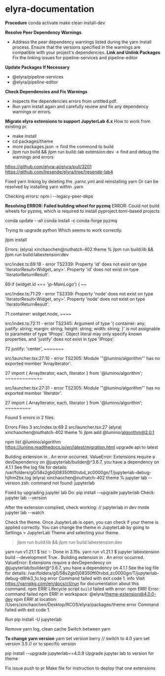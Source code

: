 # elyra-documentation

**Procedure**
conda activate <env-name>
make clean install-dev


**Resolve Peer Dependency Warnings**
- Address the peer dependency warnings listed during the yarn install process. Ensure that the versions specified in the warnings are compatible with your project's dependencies.
**Link and Unlink Packages**
Fix the linking issues for pipeline-services and pipeline-editor

**Update Packages If Necessary**
- @elyra/pipeline-services
- @elyra/pipeline-editor 

**Check Dependencies and Fix Warnings**
- Inspects the dependencies errors from untitled.pdf. 
- Run yarn install again and carefully review and fix any dependency warnings or errors.

**Migrate elyra extensions to support JupyterLab 4.x**
How to work from existing pr.
- make install
- cd packages/theme
- more packages.json -> find the commond to build
- jlpm run build && jlpm run build::lab extension:dev -> find and debug the warnings and errors

https://github.com/elyra-ai/elyra/pull/3201
https://github.com/lresende/elyra/tree/lresende-lab4

Fixed yarn linking by deleting the .yarnc.yml and reinstalling yarn
Or can be resolved by installing yarn within .yarn

Checking errors:
npm i --legacy-peer-deps 


**Resolving   ERROR: Failed building wheel for pyzmq**
ERROR: Could not build wheels for pyzmq, which is required to install pyproject.toml-based projects

conda update --all
conda install -c conda-forge pyzmq

Trying to upgrade python
Which seems to work correctly.

jlpm install


Errors:
(elyra) xinchaochen@nuthatch-402 theme % jlpm run build:lib && jlpm run build:labextension:dev

src/index.ts:69:18 - error TS2339: Property 'id' does not exist on type 'IteratorResult<Widget, any>'.
  Property 'id' does not exist on type 'IteratorReturnResult<any>'.

69       if (widget.id === 'jp-MainLogo') {
                    ~~

src/index.ts:71:29 - error TS2339: Property 'node' does not exist on type 'IteratorResult<Widget, any>'.
  Property 'node' does not exist on type 'IteratorReturnResult<any>'.

71           container: widget.node,
                               ~~~~

src/index.ts:72:11 - error TS2345: Argument of type '{ container: any; justify: string; margin: string; height: string; width: string; }' is not assignable to parameter of type 'IProps'.
  Object literal may only specify known properties, and 'justify' does not exist in type 'IProps'.

72           justify: 'center',
             ~~~~~~~

src/launcher.tsx:27:10 - error TS2305: Module '"@lumino/algorithm"' has no exported member 'ArrayIterator'.

27 import { ArrayIterator, each, IIterator } from '@lumino/algorithm';
            ~~~~~~~~~~~~~

src/launcher.tsx:27:31 - error TS2305: Module '"@lumino/algorithm"' has no exported member 'IIterator'.

27 import { ArrayIterator, each, IIterator } from '@lumino/algorithm';
                                 ~~~~~~~~~


Found 5 errors in 2 files.

Errors  Files
     3  src/index.ts:69
     2  src/launcher.tsx:27
(elyra) xinchaochen@nuthatch-402 theme % 
jlpm add @lumino/algorithm@2.0.1 

npm list @lumino/algorithm
https://lumino.readthedocs.io/en/latest/migration.html
	upgrade api to latest


Building extension in .
An error occurred.
ValueError: Extensions require a devDependency on @jupyterlab/builder@^3.6.7, you have a dependency on 4.1.1
See the log file for details:  /var/folders/g0/58s2gb0j08350ftl0tvbd_zc0000gn/T/jupyterlab-debug-hjlhm2bx.log
(elyra) xinchaochen@nuthatch-402 theme % jupyter lab --version
zsh: command not found: jupyterlab

Fixed by upgrading jupyter lab
Do: pip install --upgrade jupyterlab
Check: jupyter lab --version

After the extension complied, check working:
// jupyterlab in dev mode
jupyter lab --watch

Check the theme. Once JupyterLab is open, you can check if your theme is applied correctly. You can change the theme in JupyterLab by going to Settings > JupyterLab Theme and selecting your theme.


> jlpm run build:lib && jlpm run build:labextension:dev

yarn run v1.21.1
$ tsc
✨  Done in 3.15s.
yarn run v1.21.1
$ jupyter labextension build --development True .
Building extension in .
An error occurred.
ValueError: Extensions require a devDependency on @jupyterlab/builder@^3.6.7, you have a dependency on 4.1.1
See the log file for details:  /var/folders/g0/58s2gb0j08350ftl0tvbd_zc0000gn/T/jupyterlab-debug-d8hk3_1o.log
error Command failed with exit code 1.
info Visit https://yarnpkg.com/en/docs/cli/run for documentation about this command.
npm ERR! Lifecycle script `build` failed with error: 
npm ERR! Error: command failed 
npm ERR!   in workspace: @elyra/theme-extension@4.0.0-dev 
npm ERR!   at location: /Users/xinchaochen/Desktop/RCOS/elyra/packages/theme 
error Command failed with exit code 1.

Run pip install -U jupyterlab

Remove yarn log, clean cache
Switch between yarn 

**To change yarn version**
yarn set version berry // switch to 4.0
yarn set version 3.5 // or to specific version

pip install --upgrade jupyterlab==4.0.9
Upgrade jupyter lab to version for theme


Fix issue push to pr
Make file for instruction to deploy that one extensions 

